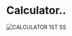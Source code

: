 # Calculator..
![CALCULATOR 1ST SS](https://github.com/Pranavv78/Calculator/assets/153309641/7697e188-ab62-44f2-b143-40a8b86c8031)
